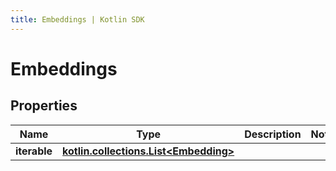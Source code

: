 ```yaml
---
title: Embeddings | Kotlin SDK
---
```




# Embeddings

## Properties
Name | Type | Description | Notes
------------ | ------------- | ------------- | -------------
**iterable** | [**kotlin.collections.List&lt;Embedding&gt;**](Embedding) |  | 





